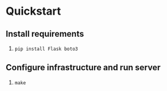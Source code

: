 # Quickstart

## Install requirements

  1. `pip install Flask boto3`

## Configure infrastructure and run server

  1. `make`
